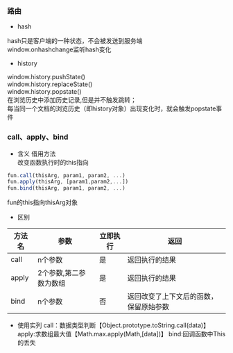 ### 路由
- hash

hash只是客户端的一种状态，不会被发送到服务端<br>
window.onhashchange监听hash变化<br>

- history

window.history.pushState()<br>
window.history.replaceState()<br>
window.history.popstate()<br>
在浏览历史中添加历史记录,但是并不触发跳转；<br>
每当同一个文档的浏览历史（即history对象）出现变化时，就会触发popstate事件<br>

### call、apply、bind
- 含义
借用方法<br>
改变函数执行时的this指向

``` javascript
fun.call(thisArg, param1, param2, ...)
fun.apply(thisArg, [param1,param2,...])
fun.bind(thisArg, param1, param2, ...)
```

fun的this指向thisArg对象

- 区别

| 方法名 | 参数 | 立即执行 | 返回 |
| ----- | ---- | ---- | ---- |
| call | n个参数 | 是 |返回执行的结果|
| apply | 2个参数,第二参数为数组 | 是 |返回执行的结果|
| bind | n个参数 | 否 |返回改变了上下文后的函数，保留原始参数|

- 使用实列
call：数据类型判断【Object.prototype.toString.call(data)】
apply:求数组最大值【Math.max.apply(Math,[data])】
bind:回调函数中This的丢失
